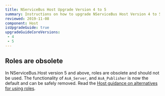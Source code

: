 ```yaml
---
title: NServiceBus Host Upgrade Version 4 to 5
summary: Instructions on how to upgrade NServiceBus Host Version 4 to 5.
reviewed: 2019-11-08
component: Host
isUpgradeGuide: true
upgradeGuideCoreVersions:
 - 4
 - 5
---
```


## Roles are obsolete

In NServiceBus.Host version 5 and above, roles are obsolete and should not be used. The functionality of `AsA_Server`, and `AsA_Publisher` is now the default and can be safely removed. Read the [Host guidance on alternatives for using roles](/nservicebus/hosting/nservicebus-host/?version=host_5#roles-built-in-configurations).

